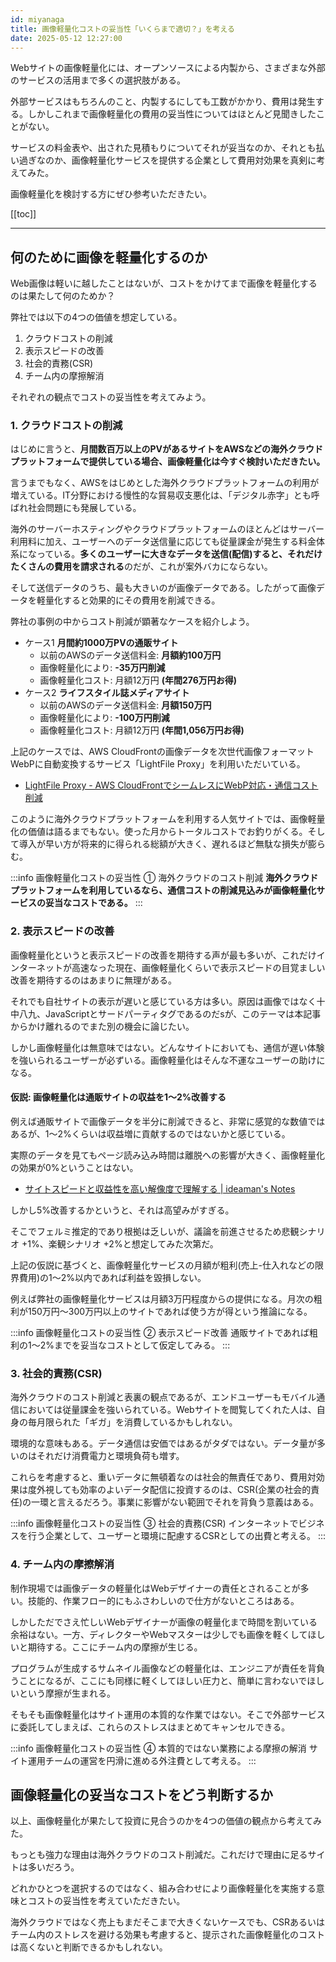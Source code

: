 ```yaml
---
id: miyanaga
title: 画像軽量化コストの妥当性「いくらまで適切？」を考える
date: 2025-05-12 12:27:00
---
```


Webサイトの画像軽量化には、オープンソースによる内製から、さまざまな外部のサービスの活用まで多くの選択肢がある。

外部サービスはもちろんのこと、内製するにしても工数がかかり、費用は発生する。しかしこれまで画像軽量化の費用の妥当性についてはほとんど見聞きしたことがない。

サービスの料金表や、出された見積もりについてそれが妥当なのか、それとも払い過ぎなのか、画像軽量化サービスを提供する企業として費用対効果を真剣に考えてみた。

画像軽量化を検討する方にぜひ参考いただきたい。

[[toc]]

---

## 何のために画像を軽量化するのか

Web画像は軽いに越したことはないが、コストをかけてまで画像を軽量化するのは果たして何のためか？

弊社では以下の4つの価値を想定している。

1. クラウドコストの削減
2. 表示スピードの改善
3. 社会的責務(CSR)
4. チーム内の摩擦解消

それぞれの観点でコストの妥当性を考えてみよう。

### 1. クラウドコストの削減

はじめに言うと、**月間数百万以上のPVがあるサイトをAWSなどの海外クラウドプラットフォームで提供している場合、画像軽量化は今すぐ検討いただきたい。**

言うまでもなく、AWSをはじめとした海外クラウドプラットフォームの利用が増えている。IT分野における慢性的な貿易収支悪化は、「デジタル赤字」とも呼ばれ社会問題にも発展している。

海外のサーバーホスティングやクラウドプラットフォームのほとんどはサーバー利用料に加え、ユーザーへのデータ送信量に応じても従量課金が発生する料金体系になっている。**多くのユーザーに大きなデータを送信(配信)すると、それだけたくさんの費用を請求される**のだが、これが案外バカにならない。

そして送信データのうち、最も大きいのが画像データである。したがって画像データを軽量化すると効果的にその費用を削減できる。

弊社の事例の中からコスト削減が顕著なケースを紹介しよう。

- ケース1 **月間約1000万PVの通販サイト**
  - 以前のAWSのデータ送信料金: **月額約100万円**
  - 画像軽量化により: **-35万円削減**
  - 画像軽量化コスト: 月額12万円 **(年間276万円お得)**
- ケース2 **ライフスタイル誌メディアサイト**
  - 以前のAWSのデータ送信料金: **月額150万円**
  - 画像軽量化により: **-100万円削減**
  - 画像軽量化コスト: 月額12万円 **(年間1,056万円お得)**

上記のケースでは、AWS CloudFrontの画像データを次世代画像フォーマットWebPに自動変換するサービス「LightFile Proxy」を利用いただいている。

- [LightFile Proxy - AWS CloudFrontでシームレスにWebP対応・通信コスト削減](https://www.lightfile-proxy.net/)

このように海外クラウドプラットフォームを利用する人気サイトでは、画像軽量化の価値は語るまでもない。使った月からトータルコストでお釣りがくる。そして導入が早い方が将来的に得られる総額が大きく、遅れるほど無駄な損失が膨らむ。

:::info 画像軽量化コストの妥当性 ① 海外クラウドのコスト削減
**海外クラウドプラットフォームを利用しているなら、通信コストの削減見込みが画像軽量化サービスの妥当なコストである。**
:::

### 2. 表示スピードの改善

画像軽量化というと表示スピードの改善を期待する声が最も多いが、これだけインターネットが高速なった現在、画像軽量化くらいで表示スピードの目覚ましい改善を期待するのはあまりに無理がある。

それでも自社サイトの表示が遅いと感じている方は多い。原因は画像ではなく十中八九、JavaScriptとサードパーティタグであるのだsが、このテーマは本記事からかけ離れるのでまた別の機会に論じたい。

しかし画像軽量化は無意味ではない。どんなサイトにおいても、通信が遅い体験を強いられるユーザーが必ずいる。画像軽量化はそんな不運なユーザーの助けになる。

#### 仮説: 画像軽量化は通販サイトの収益を1〜2%改善する

例えば通販サイトで画像データを半分に削減できると、非常に感覚的な数値ではあるが、1〜2%くらいは収益増に貢献するのではないかと感じている。

実際のデータを見てもページ読み込み時間は離脱への影響が大きく、画像軽量化の効果が0%ということはない。

- [サイトスピードと収益性を高い解像度で理解する | ideaman's Notes](https://notes.ideamans.com/posts/2024/sitespeed-profiling.html)

しかし5%改善するかというと、それは高望みがすぎる。

そこでフェルミ推定的であり根拠は乏しいが、議論を前進させるため悲観シナリオ +1%、楽観シナリオ +2%と想定してみた次第だ。

上記の仮説に基づくと、画像軽量化サービスの月額が粗利(売上-仕入れなどの限界費用)の1〜2%以内であれば利益を毀損しない。

例えば弊社の画像軽量化サービスは月額3万円程度からの提供になる。月次の粗利が150万円〜300万円以上のサイトであれば使う方が得という推論になる。

:::info 画像軽量化コストの妥当性 ② 表示スピード改善
通販サイトであれば粗利の1〜2%までを妥当なコストとして仮定してみる。
:::

### 3. 社会的責務(CSR)

海外クラウドのコスト削減と表裏の観点であるが、エンドユーザーもモバイル通信においては従量課金を強いられている。Webサイトを閲覧してくれた人は、自身の毎月限られた「ギガ」を消費しているかもしれない。

環境的な意味もある。データ通信は安価ではあるがタダではない。データ量が多いのはそれだけ消費電力と環境負荷も増す。

これらを考慮すると、重いデータに無頓着なのは社会的無責任であり、費用対効果は度外視しても効率のよいデータ配信に投資するのは、CSR(企業の社会的責任)の一環と言えるだろう。事業に影響がない範囲でそれを背負う意義はある。

:::info 画像軽量化コストの妥当性 ③ 社会的責務(CSR)
インターネットでビジネスを行う企業として、ユーザーと環境に配慮するCSRとしての出費と考える。
:::

### 4. チーム内の摩擦解消

制作現場では画像データの軽量化はWebデザイナーの責任とされることが多い。技能的、作業フロー的にもふさわしいので仕方がないところはある。

しかしただでさえ忙しいWebデザイナーが画像の軽量化まで時間を割いている余裕はない。一方、ディレクターやWebマスターは少しでも画像を軽くしてほしいと期待する。ここにチーム内の摩擦が生じる。

プログラムが生成するサムネイル画像などの軽量化は、エンジニアが責任を背負うことになるが、ここにも同様に軽くしてほしい圧力と、簡単に言わないでほしいという摩擦が生まれる。

そもそも画像軽量化はサイト運用の本質的な作業ではない。そこで外部サービスに委託してしまえば、これらのストレスはまとめてキャンセルできる。

:::info 画像軽量化コストの妥当性 ④ 本質的ではない業務による摩擦の解消
サイト運用チームの運営を円滑に進める外注費として考える。
:::

## 画像軽量化の妥当なコストをどう判断するか

以上、画像軽量化が果たして投資に見合うのかを4つの価値の観点から考えてみた。

もっとも強力な理由は海外クラウドのコスト削減だ。これだけで理由に足るサイトは多いだろう。

どれかひとつを選択するのではなく、組み合わせにより画像軽量化を実施する意味とコストの妥当性を考えていただきたい。

海外クラウドではなく売上もまだそこまで大きくないケースでも、CSRあるいはチーム内のストレスを避ける効果も考慮すると、提示された画像軽量化のコストは高くないと判断できるかもしれない。
